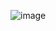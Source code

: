 ![image](https://user-images.githubusercontent.com/87437869/168425574-657cf362-2d75-40a6-92e7-b25c39272d18.png)
